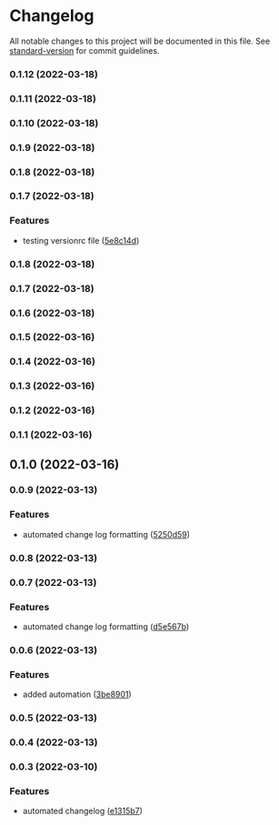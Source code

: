 # Changelog

All notable changes to this project will be documented in this file. See [standard-version](https://github.com/conventional-changelog/standard-version) for commit guidelines.

### 0.1.12 (2022-03-18)

### 0.1.11 (2022-03-18)

### 0.1.10 (2022-03-18)

### 0.1.9 (2022-03-18)

### 0.1.8 (2022-03-18)

### 0.1.7 (2022-03-18)


### Features

* testing versionrc file ([5e8c14d](https://github.com/web3-api/monorepo/commit/5e8c14d98c6ade7f2c8f5fb466af80faa971138f))

### 0.1.8 (2022-03-18)

### 0.1.7 (2022-03-18)

### 0.1.6 (2022-03-18)

### 0.1.5 (2022-03-16)

### 0.1.4 (2022-03-16)

### 0.1.3 (2022-03-16)

### 0.1.2 (2022-03-16)

### 0.1.1 (2022-03-16)

## 0.1.0 (2022-03-16)

### 0.0.9 (2022-03-13)


### Features

* automated change log formatting ([5250d59](https://github.com/web3-api/monorepo/commit/5250d5972a359f3d280582fc54a47fb7f5e0f030))

### 0.0.8 (2022-03-13)

### 0.0.7 (2022-03-13)


### Features

* automated change log formatting ([d5e567b](https://github.com/web3-api/monorepo/commit/d5e567bbc65308e3495230f413e40e334bc45376))

### 0.0.6 (2022-03-13)


### Features

* added automation ([3be8901](https://github.com/web3-api/monorepo/commit/3be89018c5b18036b78e34fb8b000462bf980dbc))

### 0.0.5 (2022-03-13)

### 0.0.4 (2022-03-13)

### 0.0.3 (2022-03-10)


### Features

* automated changelog ([e1315b7](https://github.com/web3-api/monorepo/commit/e1315b711d83540a30e2108610712d222fe987fd))
